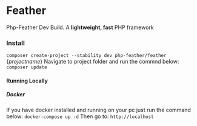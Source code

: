 # Feather
Php-Feather Dev Build. A **lightweight, fast** PHP framework
### Install
`composer create-project --stability dev php-feather/feather` {*projectname*}
Navigate to project folder and run the commnd below:
`composer update`

#### Running Locally
##### Docker
If you have docker installed and running on your pc just run the command below:
`docker-compose up -d`
Then go to: `http://localhost`
